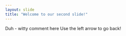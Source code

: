 ```yaml
---
layout: slide
title: "Welcome to our second slide!"
---
```

Duh - witty comment here
Use the left arrow to go back!

